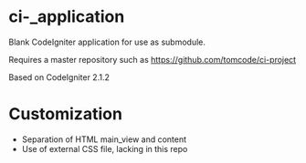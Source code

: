 ci-_application
===============

Blank CodeIgniter application for use as submodule.

Requires a master repository such as https://github.com/tomcode/ci-project

Based on CodeIgniter 2.1.2


Customization
=============

* Separation of HTML main_view and content
* Use of external CSS file, lacking in this repo

